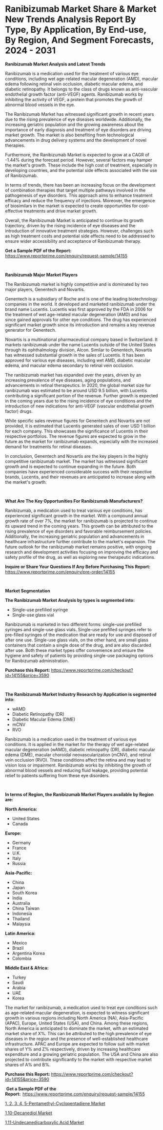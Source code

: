 <p><h1>Ranibizumab Market Share & Market New Trends Analysis Report By Type, By Application, By End-use, By Region, And Segment Forecasts, 2024 - 2031</h1></p><p><strong>Ranibizumab Market Analysis and Latest Trends</strong></p>
<p><p>Ranibizumab is a medication used for the treatment of various eye conditions, including wet age-related macular degeneration (AMD), macular edema following retinal vein occlusion, diabetic macular edema, and diabetic retinopathy. It belongs to the class of drugs known as anti-vascular endothelial growth factor (anti-VEGF) agents. Ranibizumab works by inhibiting the activity of VEGF, a protein that promotes the growth of abnormal blood vessels in the eye.</p><p>The Ranibizumab Market has witnessed significant growth in recent years due to the rising prevalence of eye diseases worldwide. Additionally, the increasing geriatric population and the growing awareness about the importance of early diagnosis and treatment of eye disorders are driving market growth. The market is also benefiting from technological advancements in drug delivery systems and the development of novel therapies.</p><p>Furthermore, the Ranibizumab Market is expected to grow at a CAGR of -1.44% during the forecast period. However, several factors may hamper the market's growth. These include the high cost of treatment, especially in developing countries, and the potential side effects associated with the use of Ranibizumab.</p><p>In terms of trends, there has been an increasing focus on the development of combination therapies that target multiple pathways involved in the pathogenesis of eye disorders. This approach aims to enhance treatment efficacy and reduce the frequency of injections. Moreover, the emergence of biosimilars in the market is expected to create opportunities for cost-effective treatments and drive market growth.</p><p>Overall, the Ranibizumab Market is anticipated to continue its growth trajectory, driven by the rising incidence of eye diseases and the introduction of innovative treatment strategies. However, challenges such as high treatment costs and potential side effects need to be addressed to ensure wider accessibility and acceptance of Ranibizumab therapy.</p></p>
<p><strong>Get a Sample PDF of the Report:&nbsp;</strong> <a href="https://www.reportprime.com/enquiry/request-sample/14155">https://www.reportprime.com/enquiry/request-sample/14155</a></p>
<p>&nbsp;</p>
<p><strong>Ranibizumab Major Market Players</strong></p>
<p><p>The Ranibizumab market is highly competitive and is dominated by two major players, Genentech and Novartis. </p><p>Genentech is a subsidiary of Roche and is one of the leading biotechnology companies in the world. It developed and marketed ranibizumab under the brand name Lucentis. Lucentis was first approved by the FDA in 2006 for the treatment of wet age-related macular degeneration (AMD) and has since gained approvals for other eye conditions. The drug has experienced significant market growth since its introduction and remains a key revenue generator for Genentech. </p><p>Novartis is a multinational pharmaceutical company based in Switzerland. It markets ranibizumab under the name Lucentis outside of the United States through its ophthalmology division, Alcon. Similar to Genentech, Novartis has witnessed substantial growth in the sales of Lucentis. It has been approved for various eye diseases, including wet AMD, diabetic macular edema, and macular edema secondary to retinal vein occlusion. </p><p>The ranibizumab market has expanded over the years, driven by an increasing prevalence of eye diseases, aging populations, and advancements in retinal therapeutics. In 2020, the global market size for ranibizumab was estimated to be around USD 9.5 billion, with Lucentis contributing a significant portion of the revenue. Further growth is expected in the coming years due to the rising incidence of eye conditions and the introduction of new indications for anti-VEGF (vascular endothelial growth factor) drugs.</p><p>While specific sales revenue figures for Genentech and Novartis are not provided, it is estimated that Lucentis generated sales of over USD 1 billion for each company. This showcases the significance of Lucentis in their respective portfolios. The revenue figures are expected to grow in the future as the market for ranibizumab expands, especially with the increased demand for treatments for retinal diseases. </p><p>In conclusion, Genentech and Novartis are the key players in the highly competitive ranibizumab market. The market has witnessed significant growth and is expected to continue expanding in the future. Both companies have experienced considerable success with their respective brands, Lucentis, and their revenues are anticipated to increase along with the market's growth.</p></p>
<p>&nbsp;</p>
<p><strong>What Are The Key Opportunities For Ranibizumab Manufacturers?</strong></p>
<p><p>Ranibizumab, a medication used to treat various eye conditions, has experienced significant growth in the market. With a compound annual growth rate of over 7%, the market for ranibizumab is projected to continue its upward trend in the coming years. This growth can be attributed to the rising prevalence of eye disorders and favorable reimbursement policies. Additionally, the increasing geriatric population and advancements in healthcare infrastructure further contribute to the market's expansion. The future outlook for the ranibizumab market remains positive, with ongoing research and development activities focusing on improving the efficacy and safety profile of the drug, as well as exploring new therapeutic indications.</p></p>
<p><strong>Inquire or Share Your Questions If Any Before Purchasing This Report:</strong> <a href="https://www.reportprime.com/enquiry/pre-order/14155">https://www.reportprime.com/enquiry/pre-order/14155</a></p>
<p>&nbsp;</p>
<p><strong>Market Segmentation</strong></p>
<p><strong>The Ranibizumab Market Analysis by types is segmented into:</strong></p>
<p><ul><li>Single-use prefilled syringe</li><li>Single-use glass vial</li></ul></p>
<p><p>Ranibizumab is marketed in two different forms: single-use prefilled syringes and single-use glass vials. Single-use prefilled syringes refer to pre-filled syringes of the medication that are ready for use and disposed of after one use. Single-use glass vials, on the other hand, are small glass containers that contain a single dose of the drug, and are also discarded after use. Both these market types offer convenience and ensure the hygiene and safety of patients by providing single-use packaging options for Ranibizumab administration.</p></p>
<p><strong>Purchase this Report:&nbsp;</strong><a href="https://www.reportprime.com/checkout?id=14155&price=3590">https://www.reportprime.com/checkout?id=14155&price=3590</a></p>
<p>&nbsp;</p>
<p><strong>The Ranibizumab Market Industry Research by Application is segmented into:</strong></p>
<p><ul><li>wAMD</li><li>Diabetic Retinopathy (DR)</li><li>Diabetic Macular Edema (DME)</li><li>mCNV</li><li>RVO</li></ul></p>
<p><p>Ranibizumab is a medication used in the treatment of various eye conditions. It is applied in the market for the therapy of wet age-related macular degeneration (wAMD), diabetic retinopathy (DR), diabetic macular edema (DME), macular choroidal neovascularization (mCNV), and retinal vein occlusion (RVO). These conditions affect the retina and may lead to vision loss or impairment. Ranibizumab works by inhibiting the growth of abnormal blood vessels and reducing fluid leakage, providing potential relief to patients suffering from these eye disorders.</p></p>
<p>&nbsp;</p>
<p><strong>In terms of Region, the Ranibizumab Market Players available by Region are:</strong></p>
<p>
    <p> <strong> North America: </strong>
        <ul>
            <li>United States</li>
            <li>Canada</li>
        </ul>
        </p> 
    <p> <strong> Europe: </strong>
        <ul>
            <li>Germany</li>
            <li>France</li>
            <li>U.K.</li>
            <li>Italy</li>
            <li>Russia</li>
        </ul>
        </p> 
    <p> <strong> Asia-Pacific: </strong>
        <ul>
            <li>China</li>
            <li>Japan</li>
            <li>South Korea</li>
            <li>India</li>
            <li>Australia</li>
            <li>China Taiwan</li>
            <li>Indonesia</li>
            <li>Thailand</li>
            <li>Malaysia</li>
        </ul>
        </p> 
    <p> <strong> Latin America: </strong>
        <ul>
            <li>Mexico</li>
            <li>Brazil</li>
            <li>Argentina Korea</li>
            <li>Colombia</li>
        </ul>
        </p> 
    <p> <strong> Middle East & Africa: </strong>
        <ul>
            <li>Turkey</li>
            <li>Saudi</li>
            <li>Arabia</li>
            <li>UAE</li>
            <li>Korea</li>
        </ul>
    </p>
    </p>
<p><p>The market for ranibizumab, a medication used to treat eye conditions such as age-related macular degeneration, is expected to witness significant growth in various regions including North America (NA), Asia-Pacific (APAC), Europe, United States (USA), and China. Among these regions, North America is anticipated to dominate the market, with an estimated market share of X%. This can be attributed to the high prevalence of eye diseases in the region and the presence of well-established healthcare infrastructure. APAC and Europe are expected to follow suit with market shares of Y% and Z% respectively, driven by increasing healthcare expenditure and a growing geriatric population. The USA and China are also projected to contribute significantly to the market with respective market shares of A% and B%.</p></p>
<p><strong>Purchase this Report: </strong><a href="https://www.reportprime.com/checkout?id=14155&price=3590">https://www.reportprime.com/checkout?id=14155&price=3590</a></p>
<p>&nbsp;<strong>Get a Sample PDF of the Report:&nbsp;&nbsp;</strong><a href="https://www.reportprime.com/enquiry/request-sample/14155">https://www.reportprime.com/enquiry/request-sample/14155</a></p>
<p><strong></strong></p>
<p><p><a href="https://www.linkedin.com/pulse/1-2-3-4-5-pentamethyl-cyclopentadiene-market-research-report-yyjbe?trackingId=bDzutCTiQKiwmRIFloo6pg%3D%3D">1, 2, 3, 4, 5-Pentamethyl-Cyclopentadiene Market</a></p><p><a href="https://www.linkedin.com/pulse/110-decanediol-market-insights-players-forecast-till-hhfle?trackingId=WoHzfCjYS6GB6aU8o3o%2FIQ%3D%3D">1,10-Decanediol Market</a></p><p><a href="https://www.linkedin.com/pulse/111-undecanedicarboxylic-acid-market-analysis-examines-its-ggrme?trackingId=SZd4BP3VThW4FihOu6xZuQ%3D%3D">1,11-Undecanedicarboxylic Acid Market</a></p></p>